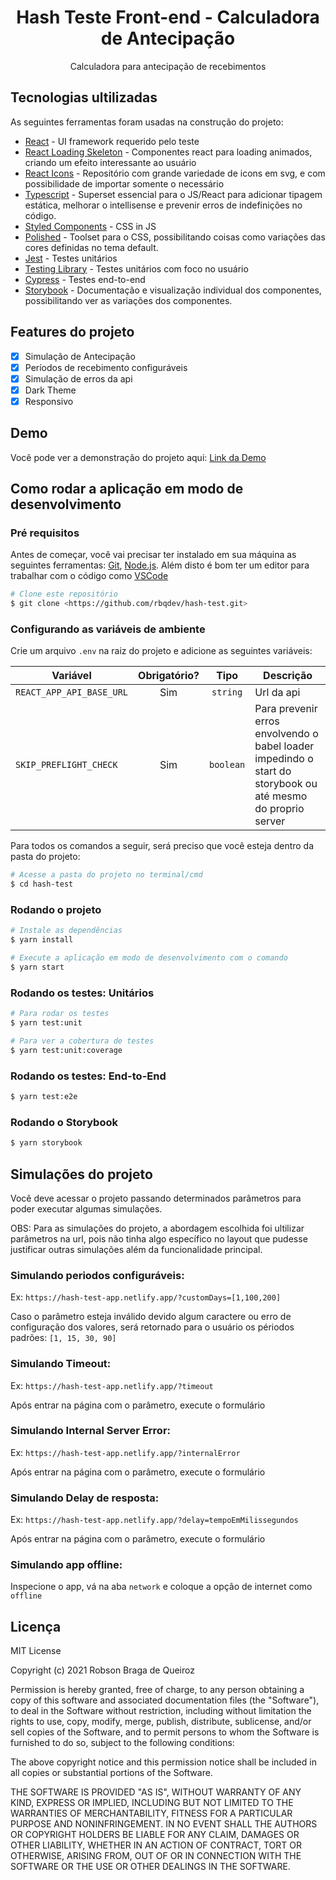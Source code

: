 <h1 align="center"> Hash Teste Front-end - Calculadora de Antecipação</h1>

<p align="center">Calculadora para antecipação de recebimentos</p>

## Tecnologias ultilizadas

As seguintes ferramentas foram usadas na construção do projeto:

* [React](https://reactjs.org/) - UI framework requerido pelo teste
* [React Loading Skeleton](https://github.com/dvtng/react-loading-skeleton#readme) - Componentes react para loading animados, criando um efeito interessante ao usuário
* [React Icons](https://react-icons.github.io/react-icons/) - Repositório com grande variedade de icons em svg, e com possibilidade de importar somente o necessário
* [Typescript](https://www.typescriptlang.org/) - Superset essencial para o JS/React para adicionar tipagem estática, melhorar o intellisense e prevenir erros de indefinições no código.
* [Styled Components](https://styled-components.com/) - CSS in JS
* [Polished](https://polished.js.org/) - Toolset para o CSS, possibilitando coisas como variações das cores definidas no tema default.
* [Jest](https://jestjs.io/) - Testes unitários
* [Testing Library](https://testing-library.com/) - Testes unitários com foco no usuário
* [Cypress](https://www.cypress.io/) - Testes end-to-end
* [Storybook](https://storybook.js.org/) - Documentação e visualização individual dos componentes, possibilitando ver as variações dos componentes.


## Features do projeto
- [x] Simulação de Antecipação
- [x] Períodos de recebimento configuráveis
- [x] Simulação de erros da api
- [x] Dark Theme
- [x] Responsivo

## Demo
Você pode ver a demonstração do projeto aqui: [Link da Demo](https://hash-test-app.netlify.app/)

## Como rodar a aplicação em modo de desenvolvimento

### Pré requisitos
Antes de começar, você vai precisar ter instalado em sua máquina as seguintes ferramentas:
[Git](https://git-scm.com), [Node.js](https://nodejs.org/en/). 
Além disto é bom ter um editor para trabalhar com o código como [VSCode](https://code.visualstudio.com/)

```bash
# Clone este repositório
$ git clone <https://github.com/rbqdev/hash-test.git>
```

### Configurando as variáveis de ambiente

Crie um arquivo `.env` na raiz do projeto e adicione as seguintes variáveis:

| Variável       | Obrigatório? | Tipo  | Descrição |       
| ------------- |:-------------:|:-------------:| -------------|
| `REACT_APP_API_BASE_URL`     | Sim | `string` | Url da api |
| `SKIP_PREFLIGHT_CHECK`      | Sim  | `boolean` | Para prevenir erros envolvendo o babel loader impedindo o start do storybook ou até mesmo do proprio server |

Para todos os comandos a seguir, será preciso que você esteja dentro da pasta do projeto:
```bash
# Acesse a pasta do projeto no terminal/cmd
$ cd hash-test
```

### Rodando o projeto
```bash
# Instale as dependências
$ yarn install

# Execute a aplicação em modo de desenvolvimento com o comando
$ yarn start
```

### Rodando os testes: Unitários
```bash
# Para rodar os testes
$ yarn test:unit

# Para ver a cobertura de testes
$ yarn test:unit:coverage
```
### Rodando os testes: End-to-End
```bash
$ yarn test:e2e
```
### Rodando o Storybook
```bash
$ yarn storybook
```

## Simulações do projeto

Você deve acessar o projeto passando determinados parâmetros para poder executar algumas simulações.

OBS: Para as simulações do projeto, a abordagem escolhida foi ultilizar parâmetros na url, pois não tinha algo específico no layout que pudesse justificar outras simulações além da funcionalidade principal.


### Simulando periodos configuráveis:

Ex: `https://hash-test-app.netlify.app/?customDays=[1,100,200]`
 
Caso o parâmetro esteja inválido devido algum caractere ou erro de configuração dos valores, será retornado para o usuário os périodos padrões: `[1, 15, 30, 90]`

### Simulando Timeout:

Ex: `https://hash-test-app.netlify.app/?timeout`

Após entrar na página com o parâmetro, execute o formulário

### Simulando Internal Server Error:

Ex: `https://hash-test-app.netlify.app/?internalError`

Após entrar na página com o parâmetro, execute o formulário

### Simulando Delay de resposta:

Ex: `https://hash-test-app.netlify.app/?delay=tempoEmMilissegundos`

Após entrar na página com o parâmetro, execute o formulário

### Simulando app offline:

Inspecione o app, vá na aba `network` e coloque a opção de internet como `offline`

## Licença

MIT License

Copyright (c) 2021 Robson Braga de Queiroz 

Permission is hereby granted, free of charge, to any person obtaining a copy
of this software and associated documentation files (the "Software"), to deal
in the Software without restriction, including without limitation the rights
to use, copy, modify, merge, publish, distribute, sublicense, and/or sell
copies of the Software, and to permit persons to whom the Software is
furnished to do so, subject to the following conditions:

The above copyright notice and this permission notice shall be included in all
copies or substantial portions of the Software.

THE SOFTWARE IS PROVIDED "AS IS", WITHOUT WARRANTY OF ANY KIND, EXPRESS OR
IMPLIED, INCLUDING BUT NOT LIMITED TO THE WARRANTIES OF MERCHANTABILITY,
FITNESS FOR A PARTICULAR PURPOSE AND NONINFRINGEMENT. IN NO EVENT SHALL THE
AUTHORS OR COPYRIGHT HOLDERS BE LIABLE FOR ANY CLAIM, DAMAGES OR OTHER
LIABILITY, WHETHER IN AN ACTION OF CONTRACT, TORT OR OTHERWISE, ARISING FROM,
OUT OF OR IN CONNECTION WITH THE SOFTWARE OR THE USE OR OTHER DEALINGS IN THE
SOFTWARE.

